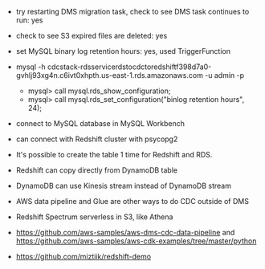 * try restarting DMS migration task, check to see DMS task continues to run: yes
* check to see S3 expired files are deleted: yes
* set MySQL binary log retention hours: yes, used TriggerFunction
* mysql -h cdcstack-rdsservicerdstocdctoredshiftf398d7a0-gvhlj93xg4n.c6ivt0xhpth.us-east-1.rds.amazonaws.com -u admin -p
    * mysql> call mysql.rds_show_configuration;
    * mysql> call mysql.rds_set_configuration("binlog retention hours", 24);
* connect to MySQL database in MySQL Workbench
* can connect with Redshift cluster with psycopg2

* It's possible to create the table 1 time for Redshift and RDS.
* Redshift can copy directly from DynamoDB table
* DynamoDB can use Kinesis stream instead of DynamoDB stream
* AWS data pipeline and Glue are other ways to do CDC outside of DMS
* Redshift Spectrum serverless in S3, like Athena

* https://github.com/aws-samples/aws-dms-cdc-data-pipeline and https://github.com/aws-samples/aws-cdk-examples/tree/master/python
* https://github.com/miztiik/redshift-demo
